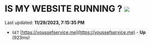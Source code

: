 # IS MY WEBSITE RUNNING ? [![](https://img.shields.io/static/v1?label=Sponsor&message=%E2%9D%A4&logo=GitHub&color=%23fe8e86)](https://github.com/sponsors/<username>)

Last updated: **11/29/2023, 7:15:35 PM**

- `GET` [https://youssefservice.me](https://youssefservice.me) - **Up** (923ms)
